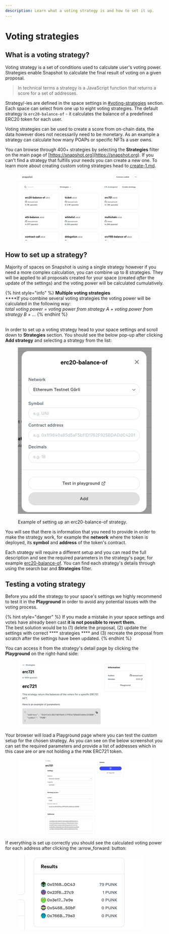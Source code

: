 ```yaml
---
description: Learn what a voting strategy is and how to set it up.
---
```


# Voting strategies

## What is a voting strategy?

Voting strategy is a set of conditions used to calculate user's voting power. Strategies enable Snapshot to calculate the final result of voting on a given proposal.

> &#x20;In technical terms a strategy is a JavaScript function that returns a score for a set of addresses.&#x20;

Strategy/-ies are defined in the space settings in [#voting-strategies](../spaces/settings.md#voting-strategies "mention") section. Each space can select from one up to eight voting strategies. The default strategy is `erc20-balance-of` - it calculates the balance of a predefined ERC20 token for each user.

Voting strategies can be used to create a score from on-chain data, the data however does not necessarily need to be monetary. As an example a strategy can calculate how many POAPs or specific NFTs a user owns.

You can browse through 400+ strategies by selecting the **Strategies** filter on the main page of [https://snapshot.org](https://snapshot.org). If you can't find a strategy that fulfills your needs you can create a new one. To learn more about creating custom voting strategies head to [create-1.md](../guides/create-1.md "mention").

<figure><img src="../.gitbook/assets/image.png" alt=""><figcaption></figcaption></figure>

## How to set up a strategy?

Majority of spaces on Snapshot is using a single strategy however if you need a more complex calculation, you can combine up to 8 strategies. They will be applied to all proposals created for your space (created _after_ the update of the settings) and the voting power will be calculated cumulatively.&#x20;

{% hint style="info" %}
**Multiple voting strategies**\
****If you combine several voting strategies the voting power will be calculated in the following way:\
_total voting power = voting power from strategy A + voting power from strategy B + ..._
{% endhint %}

\
In order to set up a voting strategy head to your space settings and scroll down to **Strategies** section. You should see the below pop-up after clicking **Add strategy** and selecting a strategy from the list:

<figure><img src="../.gitbook/assets/image (4) (3).png" alt=""><figcaption><p>Example of setting up an erc20-balance-of strategy.</p></figcaption></figure>

You will see that there is information that you need to provide in order to make the strategy work, for example the **network** where the token is deployed, its **symbol** and **address** of the token's contract.&#x20;

Each strategy will require a different setup and you can read the full description and see the required parameters in the strategy's page, for example [erc20-balance-of](https://snapshot.org/#/strategy/erc20-balance-of). You can find each strategy's details through using the search bar and **Strategies** filter.

## Testing a voting strategy

Before you add the strategy to your space's settings we highly recommend to test it in the **Playground** in order to avoid any potential issues with the voting process.

{% hint style="danger" %}
If you made a mistake in your space settings and votes have already been cast **it is not possible to revert them.** \
The best solution would be to (1) delete the proposal, (2) update the settings with correct **** strategies **** and (3) recreate the proposal from scratch after the settings have been updated.
{% endhint %}

You can access it from the strategy's detail page by clicking the **Playground** on the right-hand side:

<figure><img src="../.gitbook/assets/image (6) (3).png" alt=""><figcaption></figcaption></figure>

Your browser will load a Playground page where you can test the custom setup for the chosen strategy. As you can see on the below screenshot you can set the required parameters and provide a list of addresses which in this case are or are not holding a the `PUNK` ERC721 token.&#x20;

<figure><img src="../.gitbook/assets/image (15) (1).png" alt=""><figcaption></figcaption></figure>

If everything is set up correctly you should see the calculated voting power for each address after clicking the :arrow\_forward: button:

<figure><img src="../.gitbook/assets/image (27) (1).png" alt=""><figcaption></figcaption></figure>
